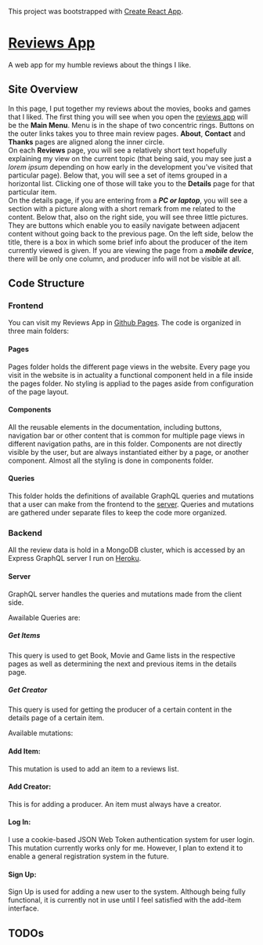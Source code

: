 This project was bootstrapped with [Create React App](https://github.com/facebook/create-react-app).

# [Reviews App](https://mmmikolay.github.io/reviewsapp/)

A web app for my humble reviews about the things I like. 

## Site Overview
In this page, I put together my reviews about the movies, books and games that I liked. The first thing you will see when you open the [reviews app](https://mmmikolay.github.io/reviewsapp/) will be the **Main Menu**. Menu is in the shape of two concentric rings. Buttons on the outer links takes you to three main review pages. **About**, **Contact** and **Thanks** pages are aligned along the inner circle.  
On each **Reviews** page, you will see a relatively short text hopefully explaining my view on the current topic (that being said, you may see just a *lorem ipsum* depending on how early in the development you've visited that particular page). Below that, you will see a set of items grouped in a horizontal list. Clicking one of those will take you to the **Details** page for that particular item.  
On the details page, if you are entering from a **_PC or laptop_**, you will see a section with a picture along with a short remark from me related to the content. Below that, also on the right side, you will see three little pictures. They are buttons which enable you to easily navigate between adjacent content without going back to the previous page. 
On the left side, below the title, there is a box in which some brief info about the producer of the item currently viewed is given. If you are viewing the page from a **_mobile device_**, there will be only one column, and producer info will not be visible at all.  

## Code Structure
### Frontend
You can visit my Reviews App in [Github Pages](https://mmmikolay.github.io/reviewsapp/).
The code is organized in three main folders:
#### Pages
Pages folder holds the different page views in the website. Every page you visit in the website is in actuality a functional component held in a file inside the pages folder. No styling is appliad to the pages aside from configuration of the page layout.

#### Components
All the reusable elements in the documentation, including buttons, navigation bar or other content that is common for multiple page views in different navigation paths, are in this folder.
Components are not directly visible by the user, but are always instantiated either by a page, or another component. Almost all the styling is done in components folder.

#### Queries
This folder holds the definitions of available GraphQL queries and mutations that a user can make from the frontend to the [server](). Queries and mutations are gathered under separate files to keep the code more organized.

### Backend
All the review data is hold in a MongoDB cluster, which is accessed by an Express GraphQL server I run on [Heroku](https://www.heroku.com/).
#### Server
GraphQL server handles the queries and mutations made from the client side. 

Awailable Queries are:
##### Get Items
This query is used to get Book, Movie and Game lists in the respective pages as well as determining the next and previous items in the details page.
##### Get Creator
This query is used for getting the producer of a certain content in the details page of a certain item.

Available mutations:
#### Add Item:
This mutation is used to add an item to a reviews list.
#### Add Creator:
This is for adding a producer. An item must always have a creator.
#### Log In:
I use a cookie-based JSON Web Token authentication system for user login. This mutation currently works only for me. However, I plan to extend it to enable a general registration system in the future.
#### Sign Up:
Sign Up is used for adding a new user to the system. Although being fully functional, it is currently not in use until I feel satisfied with the add-item interface.

## TODOs
